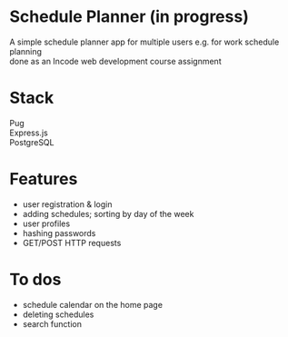 # Schedule Planner (in progress)
A simple schedule planner app for multiple users e.g. for work schedule planning  
done as an Incode web development course assignment
# Stack
Pug  
Express.js  
PostgreSQL
# Features
- user registration & login
- adding schedules; sorting by day of the week
- user profiles
- hashing passwords
- GET/POST HTTP requests
# To dos
- schedule calendar on the home page
- deleting schedules
- search function
